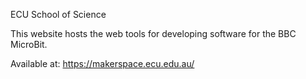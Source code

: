 ECU School of Science

This website hosts the web tools for developing software for the BBC MicroBit.

Available at: https://makerspace.ecu.edu.au/
